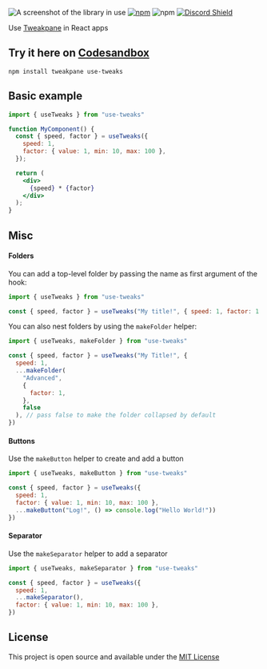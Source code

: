 ![A screenshot of the library in use](https://i.imgur.com/A7yL1zE.jpg)
[![npm](https://img.shields.io/npm/v/use-tweaks?style=flat-square)](https://www.npmjs.com/package/use-tweaks) ![npm](https://img.shields.io/npm/dt/use-tweaks.svg?style=flat-square) [![Discord Shield](https://discordapp.com/api/guilds/740090768164651008/widget.png?style=shield)](https://discord.gg/ZZjjNvJ)

Use [Tweakpane](http://cocopon.github.io/tweakpane/) in React apps

## Try it here on [Codesandbox](https://codesandbox.io/s/use-tweaks-example-ekqv2)

```
npm install tweakpane use-tweaks
```

## Basic example

```jsx
import { useTweaks } from "use-tweaks"

function MyComponent() {
  const { speed, factor } = useTweaks({
    speed: 1,
    factor: { value: 1, min: 10, max: 100 },
  });

  return (
    <div>
      {speed} * {factor}
    </div>
  );
}
```

## Misc

#### Folders

You can add a top-level folder by passing the name as first argument of the hook:

```jsx
import { useTweaks } from "use-tweaks"

const { speed, factor } = useTweaks("My title!", { speed: 1, factor: 1 })
```

You can also nest folders by using the `makeFolder` helper:

```jsx
import { useTweaks, makeFolder } from "use-tweaks"

const { speed, factor } = useTweaks("My Title!", {
  speed: 1,
  ...makeFolder(
    "Advanced",
    {
      factor: 1,
    },
    false
  ), // pass false to make the folder collapsed by default
})
```

#### Buttons

Use the `makeButton` helper to create and add a button

```jsx
import { useTweaks, makeButton } from "use-tweaks"

const { speed, factor } = useTweaks({
  speed: 1,
  factor: { value: 1, min: 10, max: 100 },
  ...makeButton("Log!", () => console.log("Hello World!"))
})
```

#### Separator

Use the `makeSeparator` helper to add a separator

```jsx
import { useTweaks, makeSeparator } from "use-tweaks"

const { speed, factor } = useTweaks({
  speed: 1,
  ...makeSeparator(),
  factor: { value: 1, min: 10, max: 100 },
})
```

## License

This project is open source and available under the [MIT License](LICENSE)

